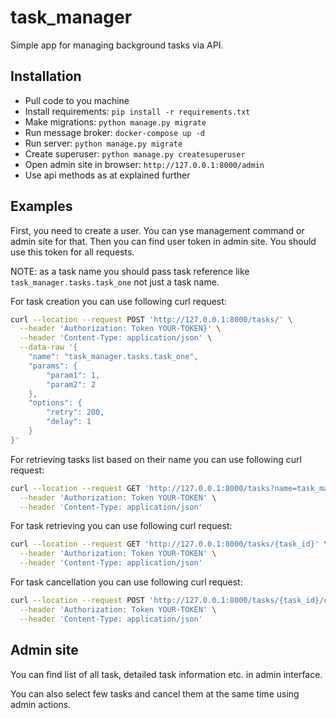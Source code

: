 # task_manager
Simple app for managing background tasks via API.

## Installation

- Pull code to you machine
- Install requirements: `pip install -r requirements.txt`
- Make migrations: `python manage.py migrate`
- Run message broker: `docker-compose up -d`
- Run server: `python manage.py migrate`
- Create superuser: `python manage.py createsuperuser`
- Open admin site in browser: `http://127.0.0.1:8000/admin`
- Use api methods as at explained further

## Examples

First, you need to create a user. You can yse management command or admin site for that.
Then you can find user token in admin site. You should use this token for all requests.

NOTE: as a task name you should pass task reference like `task_manager.tasks.task_one` not just a task name.

For task creation you can use following curl request:
```bash
curl --location --request POST 'http://127.0.0.1:8000/tasks/' \
  --header 'Authorization: Token YOUR-TOKEN}' \
  --header 'Content-Type: application/json' \
  --data-raw '{
    "name": "task_manager.tasks.task_one",
    "params": {
        "param1": 1,
        "param2": 2
    },
    "options": {
        "retry": 200,
        "delay": 1
    }
}'
```

For retrieving tasks list based on their name you can use following curl request:
```bash
curl --location --request GET 'http://127.0.0.1:8000/tasks?name=task_manager.tasks.task_one' \
  --header 'Authorization: Token YOUR-TOKEN' \
  --header 'Content-Type: application/json'
```

For task retrieving you can use following curl request:
```bash
curl --location --request GET 'http://127.0.0.1:8000/tasks/{task_id}' \
  --header 'Authorization: Token YOUR-TOKEN' \
  --header 'Content-Type: application/json'
```

For task cancellation you can use following curl request:
```bash
curl --location --request POST 'http://127.0.0.1:8000/tasks/{task_id}/cancel' \
  --header 'Authorization: Token YOUR-TOKEN' \
  --header 'Content-Type: application/json'
```

## Admin site

You can find list of all task, detailed task information etc. in admin interface.

You can also select few tasks and cancel them at the same time using admin actions.
